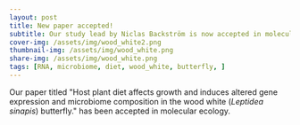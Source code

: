 ```yaml
---
layout: post
title: New paper accepted!
subtitle: Our study lead by Niclas Backström is now accepted in molecular ecology. 
cover-img: /assets/img/wood_white2.png
thumbnail-img: /assets/img/wood_white.png
share-img: /assets/img/wood_white.png
tags: [RNA, microbiome, diet, wood_white, butterfly, ]
---
```


Our paper titled "Host plant diet affects growth and induces altered gene expression and microbiome composition in the wood white (<i>Leptidea sinapis</i>) butterfly." has been accepted in molecular ecology. 

